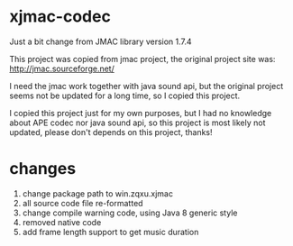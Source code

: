 # xjmac-codec
Just a bit change from JMAC library version 1.7.4

This project was copied from jmac project, the original project site was: <http://jmac.sourceforge.net/>

I need the jmac work together with java sound api, but the original project seems not be updated for a long time, so I copied this project.

I copied this project just for my own purposes, but I had no knowledge about APE codec nor java sound api, so this project is most likely not updated, please don't depends on this project, thanks!

# changes
1.  change package path to win.zqxu.xjmac
2.  all source code file re-formatted
3.  change compile warning code, using Java 8 generic style
4.  removed native code
5.  add frame length support to get music duration